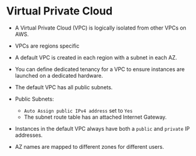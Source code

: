 # Virtual Private Cloud

- A Virtual Private Cloud (VPC) is logically isolated from other VPCs on AWS.

- VPCs are regions specific

- A default VPC is created in each region with a subnet in each AZ.

- You can define dedicated tenancy for a VPC to ensure instances are launched on a dedicated hardware.

- The default VPC has all public subnets.

- Public Subnets:
  + `Auto Assign public IPv4 address` set to `Yes`
  + The subnet route table has an attached Internet Gateway.

- Instances in the default VPC always have both a `public` and `private` IP addresses.

- AZ names are mapped to different zones for different users.